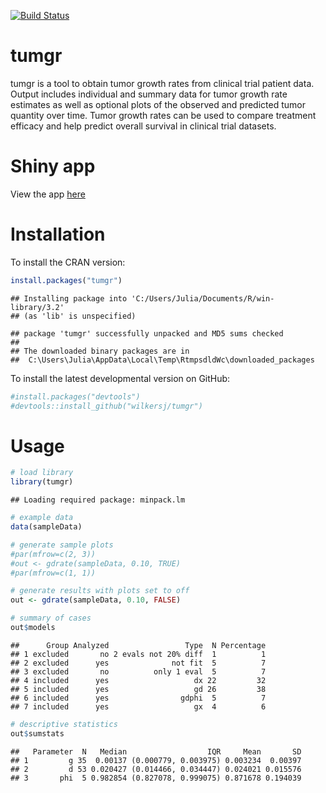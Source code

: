 <!-- README.md is generated from README.Rmd. Please edit that file -->
[![Build Status](https://travis-ci.org/wilkersj/tumgr.svg?branch=master)](https://travis-ci.org/wilkersj/tumgr)

tumgr
=====

tumgr is a tool to obtain tumor growth rates from clinical trial patient data. Output includes individual and summary data for tumor growth rate estimates as well as optional plots of the observed and predicted tumor quantity over time. Tumor growth rates can be used to compare treatment efficacy and help predict overall survival in clinical trial datasets.

Shiny app
=========

View the app [here](https://github.com/wilkersj/tumgrShiny)

Installation
============

To install the CRAN version:

``` r
install.packages("tumgr")  
```

    ## Installing package into 'C:/Users/Julia/Documents/R/win-library/3.2'
    ## (as 'lib' is unspecified)

    ## package 'tumgr' successfully unpacked and MD5 sums checked
    ## 
    ## The downloaded binary packages are in
    ##  C:\Users\Julia\AppData\Local\Temp\RtmpsdldWc\downloaded_packages

To install the latest developmental version on GitHub:

``` r
#install.packages("devtools")
#devtools::install_github("wilkersj/tumgr")
```

Usage
=====

``` r
# load library
library(tumgr)
```

    ## Loading required package: minpack.lm

``` r
# example data  
data(sampleData)

# generate sample plots
#par(mfrow=c(2, 3))
#out <- gdrate(sampleData, 0.10, TRUE)
#par(mfrow=c(1, 1))

# generate results with plots set to off
out <- gdrate(sampleData, 0.10, FALSE)

# summary of cases
out$models
```

    ##      Group Analyzed                 Type  N Percentage
    ## 1 excluded       no 2 evals not 20% diff  1          1
    ## 2 excluded      yes              not fit  5          7
    ## 3 excluded       no          only 1 eval  5          7
    ## 4 included      yes                   dx 22         32
    ## 5 included      yes                   gd 26         38
    ## 6 included      yes                gdphi  5          7
    ## 7 included      yes                   gx  4          6

``` r
# descriptive statistics
out$sumstats
```

    ##   Parameter  N   Median                  IQR     Mean       SD
    ## 1         g 35  0.00137 (0.000779, 0.003975) 0.003234  0.00397
    ## 2         d 53 0.020427 (0.014466, 0.034447) 0.024021 0.015576
    ## 3       phi  5 0.982854 (0.827078, 0.999075) 0.871678 0.194039
